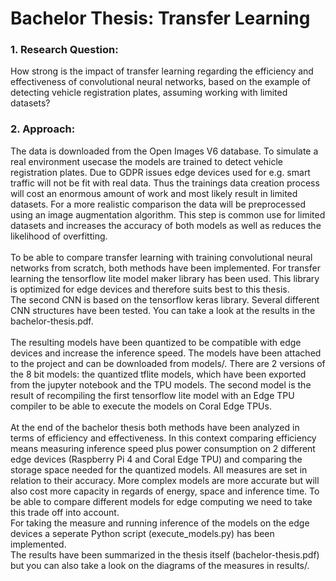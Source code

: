 # Bachelor Thesis: Transfer Learning

  ### 1. Research Question:
  How strong is the impact of transfer learning regarding the efficiency and effectiveness of convolutional neural networks, based on the example of detecting vehicle registration plates, assuming working with limited datasets?
  
  ### 2. Approach:
  The data is downloaded from the Open Images V6 database. To simulate a real environment usecase the models are trained to detect vehicle registration plates. Due to GDPR issues edge devices used for e.g. smart traffic will not be fit with real data. Thus the trainings data creation process will cost an enormous amount of work and most likely result in limited datasets. For a more realistic comparison the data will be preprocessed using an image augmentation algorithm. This step is common use for limited datasets and increases the accuracy of both models as well as reduces the likelihood of overfitting.\
  \
  To be able to compare transfer learning with training convolutional neural networks from scratch, both methods have been implemented. For transfer learning the tensorflow lite model maker library has been used. This library is optimized for edge devices and therefore suits best to this thesis.\
  The second CNN is based on the tensorflow keras library. Several different CNN structures have been tested. You can take a look at the results in the bachelor-thesis.pdf.\
  \
  The resulting models have been quantized to be compatible with edge devices and increase the inference speed. The models have been attached to the project and can be downloaded from models/. There are 2 versions of the 8 bit models: the quantized tflite models, which have been exported from the jupyter notebook and the TPU models. The second model is the result of recompiling the first tensorflow lite model with an Edge TPU compiler to be able to execute the models on Coral Edge TPUs.\
  \
  At the end of the bachelor thesis both methods have been analyzed in terms of efficiency and effectiveness. In this context comparing efficiency means measuring inference speed plus power consumption on 2 different edge devices (Raspberry Pi 4 and Coral Edge TPU) and comparing the storage space needed for the quantized models. All measures are set in relation to their accuracy. More complex models are more accurate but will also cost more capacity in regards of energy, space and inference time. To be able to compare different models for edge computing we need to take this trade off into account.\
  For taking the measure and running inference of the models on the edge devices a seperate Python script (execute_models.py) has been implemented.\
  The results have been summarized in the thesis itself (bachelor-thesis.pdf) but you can also take a look on the diagrams of the measures in results/.
